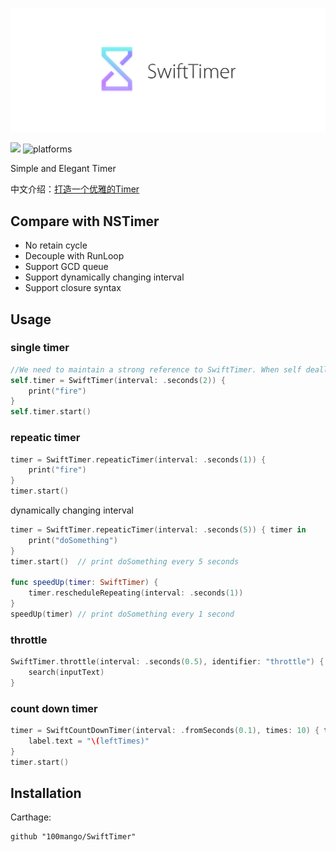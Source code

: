 ![](logo.png)

[![](http://img.shields.io/badge/Swift-4-blue.svg)]()    ![platforms](https://img.shields.io/badge/platforms-iOS%20%7C%20OSX%20%7C%20tvOS%20%7C%20watchOS%20-333333.svg) 

Simple and Elegant Timer

中文介绍：[打造一个优雅的Timer](https://github.com/100mango/zen/blob/master/%E6%89%93%E9%80%A0%E4%B8%80%E4%B8%AA%E4%BC%98%E9%9B%85%E7%9A%84Timer/make%20a%20timer.md)

## Compare with NSTimer
- No retain cycle
- Decouple with RunLoop 
- Support GCD queue
- Support dynamically changing interval
- Support closure syntax

## Usage


### single timer

~~~swift
//We need to maintain a strong reference to SwiftTimer. When self dealloc, timer will dealloc too. 
self.timer = SwiftTimer(interval: .seconds(2)) {
    print("fire")
}
self.timer.start()
~~~

### repeatic timer

~~~swift
timer = SwiftTimer.repeaticTimer(interval: .seconds(1)) {
    print("fire")
}
timer.start()
~~~

dynamically changing interval

~~~swift
timer = SwiftTimer.repeaticTimer(interval: .seconds(5)) { timer in
	print("doSomething")
}
timer.start()  // print doSomething every 5 seconds

func speedUp(timer: SwiftTimer) {
	timer.rescheduleRepeating(interval: .seconds(1))
}
speedUp(timer) // print doSomething every 1 second 
~~~

### throttle

~~~swift
SwiftTimer.throttle(interval: .seconds(0.5), identifier: "throttle") {
	search(inputText)
}
~~~

### count down timer

~~~swift
timer = SwiftCountDownTimer(interval: .fromSeconds(0.1), times: 10) { timer , leftTimes in
    label.text = "\(leftTimes)"
}
timer.start()
~~~



## Installation

Carthage:

~~~
github "100mango/SwiftTimer"
~~~
